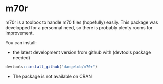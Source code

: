 m70r
====
  
  m70r is a toolbox to handle m70 files (hopefully) easily.
This package was developped for a personnal need, so there is probably plenty rooms for improvement.

You can install: 
  
  * the latest development version from github with (devtools package needed) 

```r
devtools::install_github("dangelob/m70r")
```
* The package is not available on CRAN